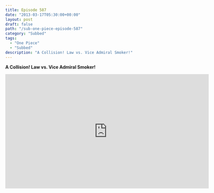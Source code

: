 ```yaml
---
title: Episode 587
date: "2013-03-17T05:30:00+00:00"
layout: post
draft: false
path: "/sub-one-piece-episode-587"
category: "Subbed"
tags:
  - "One Piece"
  - "Subbed"
description: "A Collision! Law vs. Vice Admiral Smoker!"
---
```


**A Collision! Law vs. Vice Admiral Smoker!**

<iframe width="640" height="360" src="https://www.rapidvideo.com/e/G6FRPFLEGI" frameborder="0" marginwidth=0 marginheight=0 scrolling=no allowfullscreen></iframe>

